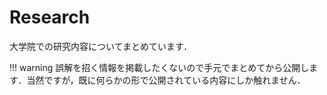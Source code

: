 # Research

大学院での研究内容についてまとめています．

!!! warning
    誤解を招く情報を掲載したくないので手元でまとめてから公開します．当然ですが，既に何らかの形で公開されている内容にしか触れません．